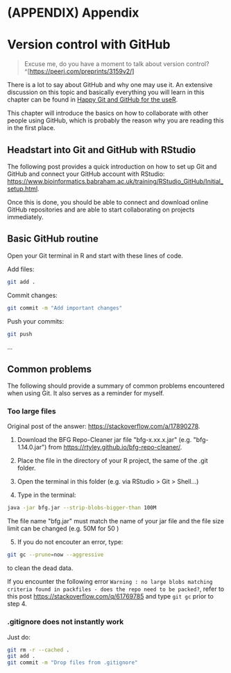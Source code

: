 # (APPENDIX) Appendix

# Version control with GitHub

>Excuse me, do you have a moment to talk about version control?^[https://peerj.com/preprints/3159v2/]

There is a lot to say about GitHub and why one may use it. An extensive discussion on this topic and basically everything you will learn in this chapter can be found in [Happy Git and GitHub for the useR](https://happygitwithr.com/big-picture.html).

This chapter will introduce the basics on how to collaborate with other people using GitHub, which is probably the reason why you are reading this in the first place. 


## Headstart into Git and GitHub with RStudio

The following post provides a quick introduction on how to set up Git and GitHub and connect your GitHub account with RStudio: https://www.bioinformatics.babraham.ac.uk/training/RStudio_GitHub/Initial_setup.html.

Once this is done, you should be able to connect and download online GitHub repositories and are able to start collaborating on projects immediately.



## Basic GitHub routine


Open your Git terminal in R and start with these lines of code.


Add files:


```bash
git add .
```

Commit changes: 


```bash
git commit -m "Add important changes"
```

Push your commits:


```bash
git push
```
...


## Common problems

The following should provide a summary of common problems encountered when using Git. It also serves as a reminder for myself.

### Too large files


Original post of the answer: https://stackoverflow.com/a/17890278.

1. Download the BFG Repo-Cleaner jar file "bfg-x.xx.x.jar" (e.g. "bfg-1.14.0.jar") from https://rtyley.github.io/bfg-repo-cleaner/.

2. Place the file in the directory of your R project, the same of the .git folder.

3. Open the terminal in this folder (e.g. via RStudio > Git > Shell...)

4. Type in the terminal:


```bash
java -jar bfg.jar --strip-blobs-bigger-than 100M
```

The file name "bfg.jar" must match the name of your jar file and the file size limit can be changed (e.g. 50M for 50 )

5. If you do not encouter an error, type:


```bash
git gc --prune=now --aggressive
```

to clean the dead data.


If you encounter the following error `Warning : no large blobs matching criteria found in packfiles - does the repo need to be packed?`, refer to this post https://stackoverflow.com/q/61769785 and type `git gc` prior to step 4.


### .gitignore does not instantly work

Just do:

```bash
git rm -r --cached .
git add .
git commit -m "Drop files from .gitignore"
```



